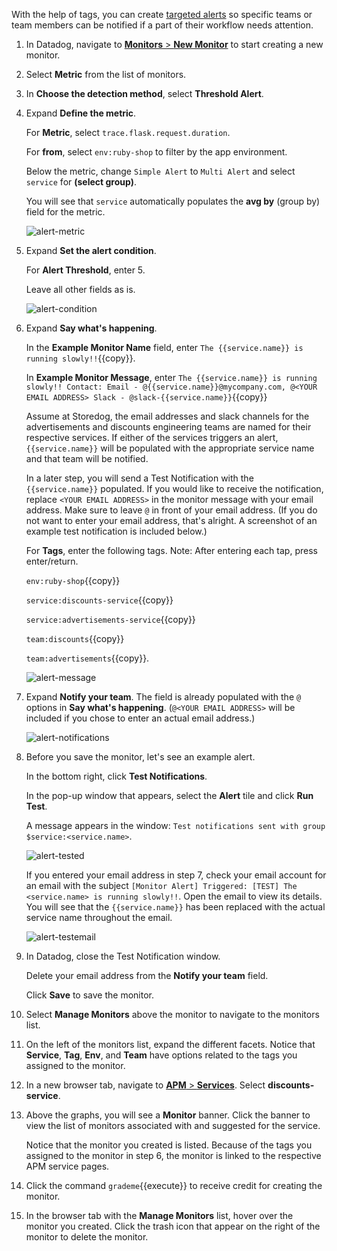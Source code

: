 With the help of tags, you can create <a href="https://docs.datadoghq.com/monitors/notifications/?tab=is_alertis_warning" target="_blank">targeted alerts</a> so specific teams or team members can be notified if a part of their workflow needs attention.

1. In Datadog, navigate to <a href="https://app.datadoghq.com/monitors#/create" target="_datadog">**Monitors** > **New Monitor**</a> to start creating a new monitor.

2. Select **Metric** from the list of monitors.

3. In **Choose the detection method**, select **Threshold Alert**.

4. Expand **Define the metric**. 

    For **Metric**, select  `trace.flask.request.duration`. 
    
    For **from**, select `env:ruby-shop` to filter by the app environment.

    Below the metric, change `Simple Alert` to `Multi Alert` and select `service` for **(select group)**. 

    You will see that `service` automatically populates the **avg by** (group by) field for the metric. 

    ![alert-metric](apptagging/assets/alert-metric.png) 

5. Expand **Set the alert condition**. 

    For **Alert Threshold**, enter 5. 
    
    Leave all other fields as is. 

    ![alert-condition](apptagging/assets/alert-condition.png)

6. Expand **Say what's happening**.

    In the **Example Monitor Name** field, enter `The {{service.name}} is running slowly!!`{{copy}}.
    
    In **Example Monitor Message**, enter `The {{service.name}} is running slowly!! Contact: Email - @{{service.name}}@mycompany.com, @<YOUR EMAIL ADDRESS> Slack - @slack-{{service.name}}`{{copy}} 
    
    Assume at Storedog, the email addresses and slack channels for the advertisements and discounts engineering teams are named for their respective services. If either of the services triggers an alert, `{{service.name}}` will be populated with the appropriate service name and that team will be notified. 
    
    In a later step, you will send a Test Notification with the `{{service.name}}` populated. If you would like to receive the notification, replace `<YOUR EMAIL ADDRESS>` in the monitor message with your email address. Make sure to leave `@` in front of your email address. (If you do not want to enter your email address, that's alright. A screenshot of an example test notification is included below.)
    
    For **Tags**, enter the following tags. Note: After entering each tap, press enter/return.
    
    `env:ruby-shop`{{copy}}
    
    `service:discounts-service`{{copy}}
    
    `service:advertisements-service`{{copy}}
    
    `team:discounts`{{copy}}
    
    `team:advertisements`{{copy}}. 
    
    ![alert-message](apptagging/assets/alert-message.png)

7. Expand **Notify your team**. The field is already populated with the `@` options in **Say what's happening**. (`@<YOUR EMAIL ADDRESS>` will be included if you chose to enter an actual email address.)

    ![alert-notifications](apptagging/assets/alert-notifications.png) 
    
8. Before you save the monitor, let's see an example alert.

    In the bottom right, click **Test Notifications**. 

    In the pop-up window that appears, select the **Alert** tile and click **Run Test**. 

    A message appears in the window: `Test notifications sent with group $service:<service.name>`. 
    
    ![alert-tested](apptagging/assets/alert-tested.png)

    If you entered your email address in step 7, check your email account for an email with the subject `[Monitor Alert] Triggered: [TEST] The <service.name> is running slowly!!`. Open the email to view its details. You will see that the `{{service.name}}` has been replaced with the actual service name throughout the email.

    ![alert-testemail](apptagging/assets/alert-testemail.png)
    
9. In Datadog, close the Test Notification window. 

    Delete your email address from the **Notify your team** field. 
    
    Click **Save** to save the monitor. 

10. Select **Manage Monitors** above the monitor to navigate to the monitors list.

11. On the left of the monitors list, expand the different facets. Notice that **Service**, **Tag**, **Env**, and **Team** have options related to the tags you assigned to the monitor.

12. In a new browser tab, navigate to <a href="https://app.datadoghq.com/apm/services" target="_blank">**APM** > **Services**</a>. Select **discounts-service**.

13. Above the graphs, you will see a **Monitor** banner. Click the banner to view the list of monitors associated with and suggested for the service. 

    Notice that the monitor you created is listed. Because of the tags you assigned to the monitor in step 6, the monitor is linked to the respective APM service pages.

14. Click the command `grademe`{{execute}} to receive credit for creating the monitor.

15. In the browser tab with the **Manage Monitors** list, hover over the monitor you created. Click the trash icon that appear on the right of the monitor to delete the monitor. 
